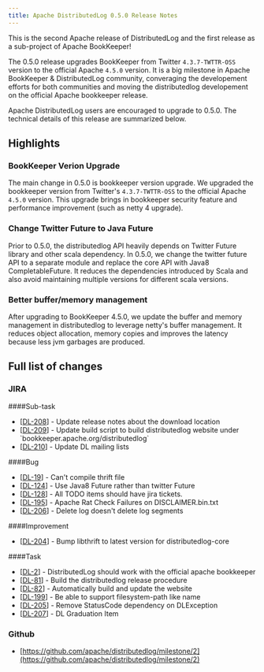 ```yaml
---
title: Apache DistributedLog 0.5.0 Release Notes
---
```


This is the second Apache release of DistributedLog and the first release as a sub-project of Apache BookKeeper!

The 0.5.0 release upgrades BookKeeper from Twitter `4.3.7-TWTTR-OSS` version to the official Apache `4.5.0` version.
It is a big milestone in Apache BookKeeper & DistributedLog community, converaging the developement efforts for
both communities and moving the distributedlog developement on the official Apache bookkeeper release.

Apache DistributedLog users are encouraged to upgrade to 0.5.0. The technical details of this release are summarized
below.

## Highlights

### BookKeeper Verion Upgrade

The main change in 0.5.0 is bookkeeper version upgrade. We upgraded the bookkeeper version from Twitter's `4.3.7-TWTTR-OSS`
to the official Apache `4.5.0` version. This upgrade brings in bookkeeper security feature and performance improvement (such as netty 4 upgrade).

### Change Twitter Future to Java Future

Prior to 0.5.0, the distributedlog API heavily depends on Twitter Future library and other scala dependency. In 0.5.0, we change
the twitter future API to a separate module and replace the core API with Java8 CompletableFuture. It reduces the dependencies introduced
by Scala and also avoid maintaining multiple versions for different scala versions.

### Better buffer/memory management

After upgrading to BookKeeper 4.5.0, we update the buffer and memory management in distributedlog to leverage netty's buffer management.
It reduces object allocation, memory copies and improves the latency because less jvm garbages are produced.


## Full list of changes

### JIRA


####Sub-task
<ul>
<li>[<a href='https://issues.apache.org/jira/browse/DL-208'>DL-208</a>] -         Update release notes about the download location
</li>
<li>[<a href='https://issues.apache.org/jira/browse/DL-209'>DL-209</a>] -         Update build script to build distributedlog website under `bookkeeper.apache.org/distributedlog`
</li>
<li>[<a href='https://issues.apache.org/jira/browse/DL-210'>DL-210</a>] -         Update DL mailing lists
</li>
</ul>
                            
####Bug
<ul>
<li>[<a href='https://issues.apache.org/jira/browse/DL-19'>DL-19</a>] -         Can&#39;t compile thrift file
</li>
<li>[<a href='https://issues.apache.org/jira/browse/DL-124'>DL-124</a>] -         Use Java8 Future rather than twitter Future
</li>
<li>[<a href='https://issues.apache.org/jira/browse/DL-128'>DL-128</a>] -         All TODO items should have jira tickets.
</li>
<li>[<a href='https://issues.apache.org/jira/browse/DL-195'>DL-195</a>] -         Apache Rat Check Failures on DISCLAIMER.bin.txt
</li>
<li>[<a href='https://issues.apache.org/jira/browse/DL-206'>DL-206</a>] -         Delete log doesn&#39;t delete log segments
</li>
</ul>
                            
####Improvement
<ul>
<li>[<a href='https://issues.apache.org/jira/browse/DL-204'>DL-204</a>] -         Bump libthrift to latest version for distributedlog-core
</li>
</ul>
                                                                            
####Task
<ul>
<li>[<a href='https://issues.apache.org/jira/browse/DL-2'>DL-2</a>] -         DistributedLog should work with the official apache bookkeeper
</li>
<li>[<a href='https://issues.apache.org/jira/browse/DL-81'>DL-81</a>] -         Build the distributedlog release procedure
</li>
<li>[<a href='https://issues.apache.org/jira/browse/DL-82'>DL-82</a>] -         Automatically build and update the website
</li>
<li>[<a href='https://issues.apache.org/jira/browse/DL-199'>DL-199</a>] -         Be able to support filesystem-path like name
</li>
<li>[<a href='https://issues.apache.org/jira/browse/DL-205'>DL-205</a>] -         Remove StatusCode dependency on DLException
</li>
<li>[<a href='https://issues.apache.org/jira/browse/DL-207'>DL-207</a>] -         DL Graduation Item
</li>
</ul>
                    

### Github

- [https://github.com/apache/distributedlog/milestone/2](https://github.com/apache/distributedlog/milestone/2)
